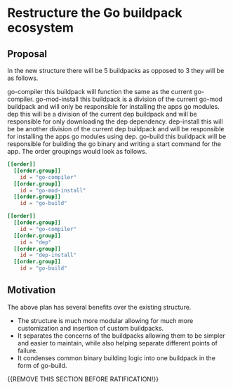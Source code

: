 # Restructure the Go buildpack ecosystem

## Proposal

In the new structure there will be 5 buildpacks as opposed to 3 they will be as follows.

go-compiler this buildpack will function the same as the current go-compiler.
go-mod-install this buildpack is a division of the current go-mod buildpack and will only be responsible for installing the apps go modules.
dep this will be a division of the current dep buildpack and will be responsible for only downloading the dep dependency.
dep-install this will be be another division of the current dep buildpack and will be responsible for installing the apps go modules using dep.
go-build this buildpack will be responsible for building the go binary and writing a start command for the app.
The order groupings would look as follows.
```toml
[[order]]
  [[order.group]]
    id = "go-compiler"
  [[order.group]]
    id = "go-mod-install"
  [[order.group]]
    id = "go-build"

[[order]]
  [[order.group]]
    id = "go-compiler"
  [[order.group]]
    id = "dep"
  [[order.group]]
    id = "dep-install"
  [[order.group]]
    id = "go-build"
```
## Motivation

The above plan has several benefits over the existing structure.

- The structure is much more modular allowing for much more customization and insertion of custom buildpacks.
- It separates the concerns of the buildpacks allowing them to be simpler and easier to maintain, while also helping separate different points of failure.
- It condenses common binary building logic into one buildpack in the form of go-build.

{{REMOVE THIS SECTION BEFORE RATIFICATION!}}
